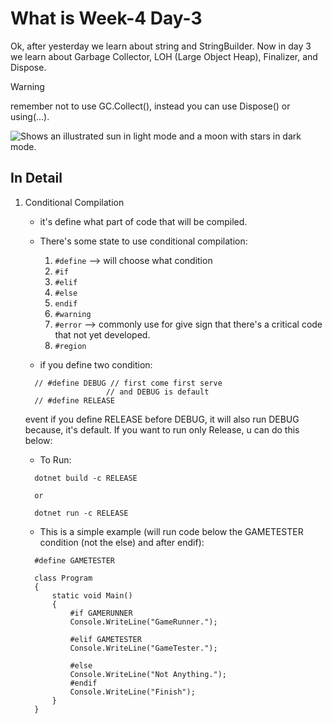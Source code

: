 # What is Week-4 Day-3
Ok, after yesterday we learn about string and StringBuilder. Now in day 3 we learn about Garbage Collector, LOH (Large Object Heap), Finalizer, and Dispose.

> [!WARNING]
> remember not to use GC.Collect(), instead you can use Dispose() or using(...).

<picture>
  <source media="(prefers-color-scheme: dark)" srcset="https://user-images.githubusercontent.com/25423296/163456776-7f95b81a-f1ed-45f7-b7ab-8fa810d529fa.png">
  <source media="(prefers-color-scheme: light)" srcset="https://user-images.githubusercontent.com/25423296/163456779-a8556205-d0a5-45e2-ac17-42d089e3c3f8.png">
  <img alt="Shows an illustrated sun in light mode and a moon with stars in dark mode." src="https://user-images.githubusercontent.com/25423296/163456779-a8556205-d0a5-45e2-ac17-42d089e3c3f8.png">
</picture>

## In Detail
1. Conditional Compilation
    * it's define what part of code that will be compiled.
    * There's some state to use conditional compilation:
      1. `#define` --> will choose what condition
      2. `#if`
      3. `#elif`
      4. `#else`
      5. `endif`
      6. `#warning`
      7. `#error` --> commonly use for give sign that there's a critical code that not yet developed.
      8. `#region`

    * if you define two condition:

    ```
      // #define DEBUG // first come first serve
                      // and DEBUG is default
      // #define RELEASE 
    ```

      event if you define RELEASE before DEBUG, it will also run DEBUG because, it's default. If you want to run only Release, u can do this below:
    
    * To Run:

    ```
      dotnet build -c RELEASE 

      or 

      dotnet run -c RELEASE
    ```

    * This is a simple example (will run code below the GAMETESTER condition (not the else) and after endif):

    ```
      #define GAMETESTER

      class Program
      {
          static void Main()
          {
              #if GAMERUNNER
              Console.WriteLine("GameRunner.");

              #elif GAMETESTER
              Console.WriteLine("GameTester.");

              #else 
              Console.WriteLine("Not Anything.");
              #endif
              Console.WriteLine("Finish");
          }
      }
    ```
